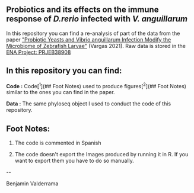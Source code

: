 ## Probiotics and its effects on the immune response of *D.rerio* infected with *V. anguillarum*

In this repository you can find a re-analysis of part of the data from the paper ["Probiotic Yeasts and Vibrio anguillarum Infection Modify the Microbiome of Zebrafish Larvae"](https://www.frontiersin.org/articles/10.3389/fmicb.2021.647977/full) (Vargas 2021). Raw data is stored in the [ENA Project: PRJEB38908](https://www.ebi.ac.uk/ena/browser/view/PRJEB38908?show=reads)

## In this repository you can find:

**Code :** Code[<sup>1</sup>](## Foot Notes) used to produce figures[<sup>2</sup>](## Foot Notes) similar to the ones you can find in the paper.

**Data :** The same phyloseq object I used to conduct the code of this repository.

## Foot Notes:

1. The code is commented in Spanish 

2. The code doesn't export the Images produced by running it in R. If you want to export them you have to do so manually.


--

Benjamin Valderrama
